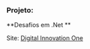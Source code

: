 ### Projeto: 

**Desafios em .Net **

Site: [Digital Innovation One](http://www.digitalinnovation.one/)





